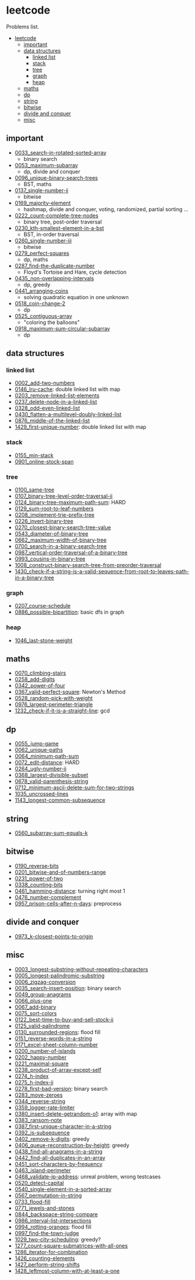 # leetcode

Problems list.

- [leetcode](#leetcode)
  - [important](#important)
  - [data structures](#data-structures)
    - [linked list](#linked-list)
    - [stack](#stack)
    - [tree](#tree)
    - [graph](#graph)
    - [heap](#heap)
  - [maths](#maths)
  - [dp](#dp)
  - [string](#string)
  - [bitwise](#bitwise)
  - [divide and conquer](#divide-and-conquer)
  - [misc](#misc)

## important

- [0033_search-in-rotated-sorted-array](./0033_search-in-rotated-sorted-array)
  - binary search
- [0053_maximum-subarray](./0053_maximum-subarray)
  - dp, divide and conquer
- [0096_unique-binary-search-trees](./0096_unique-binary-search-trees)
  - BST, maths
- [0137_single-number-ii](./0137_single-number-ii)
  - bitwise
- [0169_majority-element](./0169_majority-element)
  - hashmap, divide and conquer, voting, randomized, partial sorting ...
- [0222_count-complete-tree-nodes](./0222_count-complete-tree-nodes)
  - binary tree, post-order traversal
- [0230_kth-smallest-element-in-a-bst](./0230_kth-smallest-element-in-a-bst)
  - BST, in-order traversal
- [0260_single-number-iii](./0260_single-number-iii)
  - bitwise
- [0279_perfect-squares](./0279_perfect-squares)
  - dp, maths
- [0287_find-the-duplicate-number](./0287_find-the-duplicate-number)
  - Floyd's Tortoise and Hare, cycle detection
- [0435_non-overlapping-intervals](./0435_non-overlapping-intervals)
  - dp, greedy
- [0441_arranging-coins](./0441_arranging-coins)
  - solving quadratic equation in one unknown
- [0518_coin-change-2](./0518_coin-change-2)
  - dp
- [0525_contiguous-array](./0525_contiguous-array)
  - "coloring the balloons"
- [0918_maximum-sum-circular-subarray](./0918_maximum-sum-circular-subarray)
  - dp

## data structures

### linked list

- [0002_add-two-numbers](./0002_add-two-numbers)
- [0146_lru-cache](,/0146_lru-cache): double linked list with map
- [0203_remove-linked-list-elements](./0203_remove-linked-list-elements)
- [0237_delete-node-in-a-linked-list](./0237_delete-node-in-a-linked-list)
- [0328_odd-even-linked-list](./0328_odd-even-linked-list)
- [0430_flatten-a-multilevel-doubly-linked-list](./0430_flatten-a-multilevel-doubly-linked-list)
- [0876_middle-of-the-linked-list](./0876_middle-of-the-linked-list)
- [1429_first-unique-number](./1429_first-unique-number): double linked list with map

### stack

- [0155_min-stack](./0155_min-stack)
- [0901_online-stock-span](./0901_online-stock-span)

### tree

- [0100_same-tree](./0100_same-tree)
- [0107_binary-tree-level-order-traversal-ii](./0107_binary-tree-level-order-traversal-ii)
- [0124_binary-tree-maximum-path-sum](./0124_binary-tree-maximum-path-sum): HARD
- [0129_sum-root-to-leaf-numbers](./0129_sum-root-to-leaf-numbers)
- [0208_implement-trie-prefix-tree](./0208_implement-trie-prefix-tree)
- [0226_invert-binary-tree](./0226_invert-binary-tree)
- [0270_closest-binary-search-tree-value](./0270_closest-binary-search-tree-value)
- [0543_diameter-of-binary-tree](./0543_diameter-of-binary-tree)
- [0662_maximum-width-of-binary-tree](./0662_maximum-width-of-binary-tree)
- [0700_search-in-a-binary-search-tree](./0700_search-in-a-binary-search-tree)
- [0987_vertical-order-traversal-of-a-binary-tree](./0987_vertical-order-traversal-of-a-binary-tree)
- [0993_cousins-in-binary-tree](./0993_cousins-in-binary-tree)
- [1008_construct-binary-search-tree-from-preorder-traversal](./1008_construct-binary-search-tree-from-preorder-traversal)
- [1430_check-if-a-string-is-a-valid-sequence-from-root-to-leaves-path-in-a-binary-tree](./1430_check-if-a-string-is-a-valid-sequence-from-root-to-leaves-path-in-a-binary-tree)

### graph

- [0207_course-schedule](./0207_course-schedule)
- [0886_possible-bipartition](./0886_possible-bipartition): basic dfs in graph

### heap

- [1046_last-stone-weight](./1046_last-stone-weight) <!-- TODO -->

## maths

- [0070_climbing-stairs](./0070_climbing-stairs)
- [0258_add-digits](./0258_add-digits)
- [0342_power-of-four](./0342_power-of-four)
- [0367_valid-perfect-square](./0367_valid-perfect-square): Newton's Method
- [0528_random-pick-with-weight](./0528_random-pick-with-weight)
- [0976_largest-perimeter-triangle](./0976_largest-perimeter-triangle)
- [1232_check-if-it-is-a-straight-line](./1232_check-if-it-is-a-straight-line): gcd

## dp

- [0055_jump-game](./0055_jump-game)
- [0062_unique-paths](./0062_unique-paths)
- [0064_minimum-path-sum](./0064_minimum-path-sum)
- [0072_edit-distance](./0072_edit-distance): HARD
- [0264_ugly-number-ii](./0264_ugly-number-ii)
- [0368_largest-divisible-subset](./0368_largest-divisible-subset)
- [0678_valid-parenthesis-string](./0678_valid-parenthesis-string)
- [0712_minimum-ascii-delete-sum-for-two-strings](./0712_minimum-ascii-delete-sum-for-two-strings)
- [1035_uncrossed-lines](./1035_uncrossed-lines)
- [1143_longest-common-subsequence](./1143_longest-common-subsequence)

## string

- [0560_subarray-sum-equals-k](./0560_subarray-sum-equals-k)

## bitwise

- [0190_reverse-bits](./0190_reverse-bits)
- [0201_bitwise-and-of-numbers-range](./0201_bitwise-and-of-numbers-range)
- [0231_power-of-two](./0231_power-of-two)
- [0338_counting-bits](./0338_counting-bits)
- [0461_hamming-distance](./0461_hamming-distance): turning right most 1
- [0476_number-complement](./0476_number-complement)
- [0957_prison-cells-after-n-days](./0957_prison-cells-after-n-days): preprocess

## divide and conquer

- [0973_k-closest-points-to-origin](./0973_k-closest-points-to-origin)

## misc

- [0003_longest-substring-without-repeating-characters](./0003_longest-substring-without-repeating-characters)
- [0005_longest-palindromic-substring](./0005_longest-palindromic-substring)
- [0006_zigzag-conversion](./0006_zigzag-conversion)
- [0035_search-insert-position](./0035_search-insert-position): binary search
- [0049_group-anagrams](./0049_group-anagrams)
- [0066_plus-one](./0066_plus-one)
- [0067_add-binary](./0067_add-binary)
- [0075_sort-colors](./0075_sort-colors)
- [0122_best-time-to-buy-and-sell-stock-ii](./0122_best-time-to-buy-and-sell-stock-ii)
- [0125_valid-palindrome](./0125_valid-palindrome)
- [0130_surrounded-regions](./0130_surrounded-regions): flood fill
- [0151_reverse-words-in-a-string](./0151_reverse-words-in-a-string)
- [0171_excel-sheet-column-number](./0171_excel-sheet-column-number)
- [0200_number-of-islands](./0200_number-of-islands)
- [0202_happy-number](./0202_happy-number)
- [0221_maximal-square](./0221_maximal-square)
- [0238_product-of-array-except-self](./0238_product-of-array-except-self)
- [0274_h-index](./0274_h-index)
- [0275_h-index-ii](./0275_h-index-ii)
- [0278_first-bad-version](./0278_first-bad-version): binary search
- [0283_move-zeroes](./0283_move-zeroes)
- [0344_reverse-string](./0344_reverse-string)
- [0359_logger-rate-limiter](./0359_logger-rate-limiter)
- [0380_insert-delete-getrandom-o1](./0380_insert-delete-getrandom-o1): array with map
- [0383_ransom-note](./0383_ransom-note)
- [0387_first-unique-character-in-a-string](./0387_first-unique-character-in-a-string)
- [0392_is-subsequence](./0392_is-subsequence)
- [0402_remove-k-digits](./0402_remove-k-digits): greedy
- [0406_queue-reconstruction-by-height](./0406_queue-reconstruction-by-height): greedy
- [0438_find-all-anagrams-in-a-string](./0438_find-all-anagrams-in-a-string)
- [0442_find-all-duplicates-in-an-array](./0442_find-all-duplicates-in-an-array)
- [0451_sort-characters-by-frequency](./0451_sort-characters-by-frequency)
- [0463_island-perimeter](./0463_island-perimeter)
- [0468_validate-ip-address](./0468_validate-ip-address): unreal problem, wrong testcases
- [0520_detect-capital](./0520_detect-capital)
- [0540_single-element-in-a-sorted-array](./0540_single-element-in-a-sorted-array)
- [0567_permutation-in-string](./0567_permutation-in-string)
- [0733_flood-fill](./0733_flood-fill)
- [0771_jewels-and-stones](./0771_jewels-and-stones)
- [0844_backspace-string-compare](./0844_backspace-string-compare)
- [0986_interval-list-intersections](./0986_interval-list-intersections)
- [0994_rotting-oranges](./0994_rotting-oranges): flood fill
- [0997_find-the-town-judge](./0997_find-the-town-judge)
- [1029_two-city-scheduling](./1029_two-city-scheduling): greedy?
- [1277_count-square-submatrices-with-all-ones](./1277_count-square-submatrices-with-all-ones)
- [1286_iterator-for-combination](./1286_iterator-for-combination)
- [1426_counting-elements](./1426_counting-elements)
- [1427_perform-string-shifts](./1427_perform-string-shifts)
- [1428_leftmost-column-with-at-least-a-one](./1428_leftmost-column-with-at-least-a-one)
